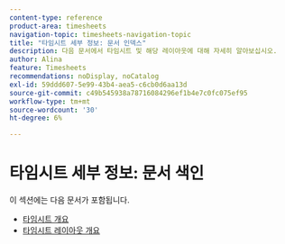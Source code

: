 ```yaml
---
content-type: reference
product-area: timesheets
navigation-topic: timesheets-navigation-topic
title: "타임시트 세부 정보: 문서 인덱스"
description: 다음 문서에서 타임시트 및 해당 레이아웃에 대해 자세히 알아보십시오.
author: Alina
feature: Timesheets
recommendations: noDisplay, noCatalog
exl-id: 59ddd607-5e99-43b4-aea5-c6cb0d6aa13d
source-git-commit: c49b545938a78716084296ef1b4e7c0fc075ef95
workflow-type: tm+mt
source-wordcount: '30'
ht-degree: 6%

---
```


# 타임시트 세부 정보: 문서 색인

이 섹션에는 다음 문서가 포함됩니다.

* [타임시트 개요](../../timesheets/timesheets/timesheets-overview.md)
* [타임시트 레이아웃 개요](../../timesheets/timesheets/timesheet-layout.md)
